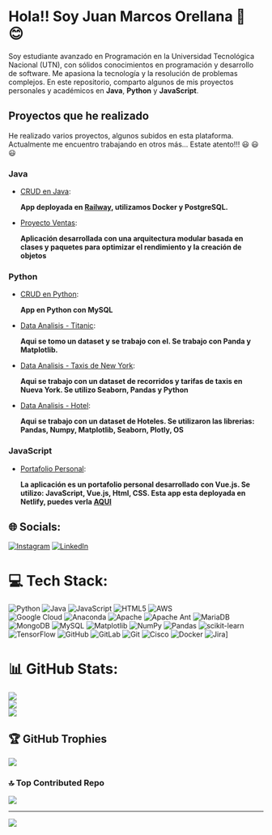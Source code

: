 # Hola!! Soy Juan Marcos Orellana 👋 😊 

Soy estudiante avanzado en Programación en la Universidad Tecnológica Nacional (UTN), con sólidos conocimientos en programación y desarrollo de software. Me apasiona la tecnología y la resolución de problemas complejos. En este repositorio, comparto algunos de mis proyectos personales y académicos en **Java**, **Python** y **JavaScript**.

## Proyectos que he realizado

He realizado varios proyectos, algunos subidos en esta plataforma. Actualmente me encuentro trabajando en otros más... Estate atento!!! 😃 😃 😃

### Java
- [CRUD en Java](https://github.com/juanmarcoso/Java-Railway-CRUD-a-rest): 

  **App deployada en [Railway](https://java-railway-crud-a-rest-production.up.railway.app/productos), utilizamos Docker y PostgreSQL.**
- [Proyecto Ventas](https://github.com/juanmarcoso/VentasEnJava/blob/main/README.md):

  **Aplicación desarrollada con una arquitectura modular basada en clases y paquetes para optimizar el rendimiento y la creación de objetos**
### Python
- [CRUD en Python](https://github.com/juanmarcoso/CRUD-Python):

  **App en Python con MySQL**

- [Data Analisis - Titanic](https://github.com/juanmarcoso/Titanic-dataset-analysis):

  **Aqui se tomo un dataset y se trabajo con el. Se trabajo con Panda y Matplotlib.**

- [Data Analisis - Taxis de New York](https://github.com/juanmarcoso/TaxisNY-dataset-analysis):

  **Aqui se trabajo con un dataset de recorridos y tarifas de taxis en Nueva York. Se utilizo Seaborn, Pandas y Python**

- [Data Analisis - Hotel](https://github.com/juanmarcoso/Data_Analysis_Hotel/blob/main/AnalysisHotel.ipynb):

  **Aqui se trabajo con un dataset de Hoteles. Se utilizaron las librerias: Pandas, Numpy, Matplotlib, Seaborn, Plotly, OS**
### JavaScript

- [Portafolio Personal](https://github.com/juanmarcoso/Portafolio-Web-2):

  **La aplicación es un portafolio personal desarrollado con Vue.js. Se utilizo: JavaScript, Vue.js, Html, CSS. Esta app esta deployada en Netlify, puedes verla [AQUI](https://portafoliovue-juan-orellana.netlify.app/)**

## 🌐 Socials:
[![Instagram](https://img.shields.io/badge/Instagram-%23E4405F.svg?logo=Instagram&logoColor=white)](https://instagram.com/@juanmarcoso) [![LinkedIn](https://img.shields.io/badge/LinkedIn-%230077B5.svg?logo=linkedin&logoColor=white)](https://linkedin.com/in/https://www.linkedin.com/in/juan-marcos-orellana-35a308168?utm_source=share&utm_campaign=share_via&utm_content=profile&utm_medium=android_app) 

# 💻 Tech Stack:
 ![Python](https://img.shields.io/badge/python-3670A0?style=for-the-badge&logo=python&logoColor=ffdd54) 
 ![Java](https://img.shields.io/badge/java-%23ED8B00.svg?style=for-the-badge&logo=openjdk&logoColor=white) 
 ![JavaScript](https://img.shields.io/badge/javascript-%23323330.svg?style=for-the-badge&logo=javascript&logoColor=%23F7DF1E) 
 ![HTML5](https://img.shields.io/badge/html5-%23E34F26.svg?style=for-the-badge&logo=html5&logoColor=white) 
 ![AWS](https://img.shields.io/badge/AWS-%23FF9900.svg?style=for-the-badge&logo=amazon-aws&logoColor=white)   
 ![Google Cloud](https://img.shields.io/badge/GoogleCloud-%234285F4.svg?style=for-the-badge&logo=google-cloud&logoColor=white) 
 ![Anaconda](https://img.shields.io/badge/Anaconda-%2344A833.svg?style=for-the-badge&logo=anaconda&logoColor=white) 
 ![Apache](https://img.shields.io/badge/apache-%23D42029.svg?style=for-the-badge&logo=apache&logoColor=white) 
 ![Apache Ant](https://img.shields.io/badge/Apache%20Ant-A81C7D?style=for-the-badge&logo=Apache%20Ant&logoColor=white) 
 ![MariaDB](https://img.shields.io/badge/MariaDB-003545?style=for-the-badge&logo=mariadb&logoColor=white) 
 ![MongoDB](https://img.shields.io/badge/MongoDB-%234ea94b.svg?style=for-the-badge&logo=mongodb&logoColor=white) 
 ![MySQL](https://img.shields.io/badge/mysql-4479A1.svg?style=for-the-badge&logo=mysql&logoColor=white) 
 ![Matplotlib](https://img.shields.io/badge/Matplotlib-%23ffffff.svg?style=for-the-badge&logo=Matplotlib&logoColor=black) 
 ![NumPy](https://img.shields.io/badge/numpy-%23013243.svg?style=for-the-badge&logo=numpy&logoColor=white) 
 ![Pandas](https://img.shields.io/badge/pandas-%23150458.svg?style=for-the-badge&logo=pandas&logoColor=white) 
 ![scikit-learn](https://img.shields.io/badge/scikit--learn-%23F7931E.svg?style=for-the-badge&logo=scikit-learn&logoColor=white) 
 ![TensorFlow](https://img.shields.io/badge/TensorFlow-%23FF6F00.svg?style=for-the-badge&logo=TensorFlow&logoColor=white) 
 ![GitHub](https://img.shields.io/badge/github-%23121011.svg?style=for-the-badge&logo=github&logoColor=white) 
 ![GitLab](https://img.shields.io/badge/gitlab-%23181717.svg?style=for-the-badge&logo=gitlab&logoColor=white) 
 ![Git](https://img.shields.io/badge/git-%23F05033.svg?style=for-the-badge&logo=git&logoColor=white) 
 ![Cisco](https://img.shields.io/badge/cisco-%23049fd9.svg?style=for-the-badge&logo=cisco&logoColor=black) 
 ![Docker](https://img.shields.io/badge/docker-%230db7ed.svg?style=for-the-badge&logo=docker&logoColor=white) 
 ![Jira](https://img.shields.io/badge/jira-%230A0FFF.svg?style=for-the-badge&logo=jira&logoColor=white)]

# 📊 GitHub Stats:
![](https://github-readme-stats.vercel.app/api?username=juanmarcoso&theme=solarized-dark&hide_border=false&include_all_commits=true&count_private=true)<br/>
![](https://github-readme-streak-stats.herokuapp.com/?user=juanmarcoso&theme=solarized-dark&hide_border=false)<br/>
![](https://github-readme-stats.vercel.app/api/top-langs/?username=juanmarcoso&theme=solarized-dark&hide_border=false&include_all_commits=true&count_private=true&layout=compact)


## 🏆 GitHub Trophies
![](https://github-profile-trophy.vercel.app/?username=juanmarcoso&theme=dracula&no-frame=true&no-bg=false&margin-w=4)

### 🔝 Top Contributed Repo
![](https://github-contributor-stats.vercel.app/api?username=juanmarcoso&limit=5&theme=dark&combine_all_yearly_contributions=true)

---
[![](https://visitcount.itsvg.in/api?id=juanmarcoso&icon=0&color=0)](https://visitcount.itsvg.in)


